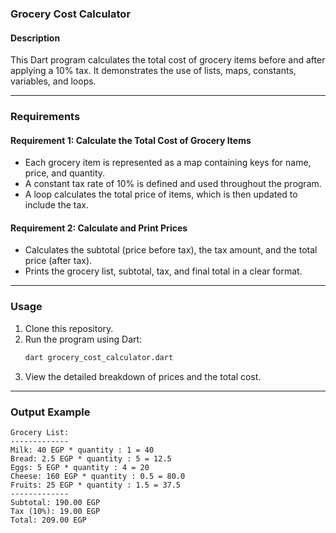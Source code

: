 ### Grocery Cost Calculator

#### **Description**
This Dart program calculates the total cost of grocery items before and after applying a 10% tax. It demonstrates the use of lists, maps, constants, variables, and loops.

---

### **Requirements**

#### **Requirement 1: Calculate the Total Cost of Grocery Items**
- Each grocery item is represented as a map containing keys for name, price, and quantity.
- A constant tax rate of 10% is defined and used throughout the program.
- A loop calculates the total price of items, which is then updated to include the tax.

#### **Requirement 2: Calculate and Print Prices**
- Calculates the subtotal (price before tax), the tax amount, and the total price (after tax).
- Prints the grocery list, subtotal, tax, and final total in a clear format.

---

### **Usage**
1. Clone this repository.
2. Run the program using Dart:
   ```bash
   dart grocery_cost_calculator.dart
   ```
3. View the detailed breakdown of prices and the total cost.

---

### **Output Example**
```
Grocery List:
-------------
Milk: 40 EGP * quantity : 1 = 40
Bread: 2.5 EGP * quantity : 5 = 12.5
Eggs: 5 EGP * quantity : 4 = 20
Cheese: 160 EGP * quantity : 0.5 = 80.0
Fruits: 25 EGP * quantity : 1.5 = 37.5
-------------
Subtotal: 190.00 EGP
Tax (10%): 19.00 EGP
Total: 209.00 EGP
```
